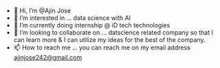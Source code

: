 - 👋 Hi, I’m @Ajin Jose
- 👀 I’m interested in ... data science with AI
- 🌱 I’m currently doing internship @ iD tech technologies
- 💞️ I’m looking to collaborate on ... datscience related company so that I can learn more & I can utilize my ideas for the best of the company.
- 📫 How to reach me ... you can reach me on my email address ajinjose242@gmail.com

<!---
AjinJo123/AjinJo123 is a ✨ special ✨ repository because its `README.md` (this file) appears on your GitHub profile.
You can click the Preview link to take a look at your changes.
--->
